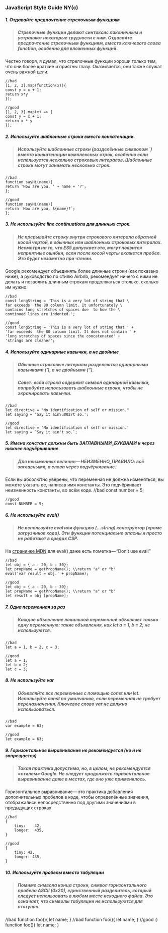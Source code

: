 ### JavaScript Style Guide NY(c)

##### __1. Отдавайте предпочтение стрелочным функциям__
>##### Стрелочные функции делают синтаксис лаконичным и устраняют некоторые трудности с ним. Отдавайте предпочтение стрелочным функциям, вместо ключевого слова function, особенно для вложенных функций.
Честно говоря, я думал, что стрелочные функции хороши только тем, что они более краткие и приятны глазу. Оказывается, они также служат очень важной цели.

    //bad
    [1, 2, 3].map(function(x)){
    const y = x + 1;
    return x*y
    });

    //good
    [1, 2, 3].map(x) => {
    const y = x + 1;
    return x * y
    });
 
##### __2. Используйте шаблонные строки вместо конкатенации.__
>##### Используйте шаблонные строки (разделённые символом `) вместо конкатенации комплексных строк, особенно если используется несколько строковых литералов. Шаблонные строки могут занимать несколько строк.

    //bad
    function sayHi(name){
    return 'How are you, ' + name + '?';
    };

    //good
    function sayHi(name){
    return `How are you, ${name}?`;
    }; 

##### __3. Не используйте line continuations для длинных строк.__
>##### Не прерывайте строку внутри строкового литерала обратной косой чертой, в обычных или шаблонных строковых литералах. Несмотря на то, что ES5 допускает это, могут появится неприятные ошибки, если после косой черты окажется пробел. Это будет незаметно при чтении.
Google рекомендует объединять более длинные строки (как показано ниже), а руководство по стилю Airbnb, рекомендует ничего с ними не делать и позволить длинным строкам продолжаться столько, сколько им нужно.

    //bad
    const longString = 'This is a very lot of string that \
    far exceeds  the 80 column limit. It unfortunately \
    contains long stretches of spaces due  to how the \
    continued lines are indented.';

    //good
    const longString = 'This is a very lot of string that ' +
    'far exceeds  the 80 column limit. It does not contain ' +
    'long stretches of spaces since the concatenated' +
    'strings are cleaner';

##### __4. Используйте одинарные кавычки, а не двойные__
>##### Обычные строковые литералы разделяются одинарными кавычками (‘), а не двойными (“).
>##### __Совет:__ если строка содержит символ одинарной кавычки, попробуйте использовать шаблонные строки, чтобы не экранировать кавычки.
    //bad
    let directive = "No identification of self or mission."
    let saying = 'Say it ain\u0027t so.';

    //good
    let directive = 'No identification of self or mission.'
    let saying = `Say it ain't so.`;

##### __5. Имена констант должны быть ЗАГЛАВНЫМИ_БУКВАМИ и через нижнее подчёркивание__
>##### Для неизменных величин — НЕИЗМЕННО_ПРАВИЛО: всё заглавными, а слова через подчёркивание.
Если вы абсолютно уверены, что переменная не должна изменяться, вы можете указать ее, написав имя константы. Это подчёркивает неизменность константы, во всём коде.
    //bad
    const number = 5;

    //good
    const NUMBER = 5;

##### __6. Не используйте eval()__
>##### Не используйте eval или функцию (…string) конструктор (кроме загрузчиков кода). Эти функции потенциально опасны и просто не работают в средах CSP.
На [страничке MDN](https://developer.mozilla.org/en-US/docs/Web/JavaScript/Reference/Global_Objects/eval) для eval() даже есть пометка — “Don’t use eval!”

    //bad
    let obj = { a : 20, b : 30};
    let propName = getPropName(); \\return "a" or "b"
    eval('var result = obj.' + propName);

    //good
    let obj = { a : 20, b : 30};
    let propName = getPropName(); \\return "a" or "b"
    let result = obj [propName];

##### __7. Одна переменная за раз__
>##### Каждое объявление локальной переменной объявляет только одну переменную: такие объявления, как let a = 1, b = 2; не используются.

    //bad
    let a = 1, b = 2, c = 3;

    //good
    let a = 1;
    let b = 2;
    let c = 3;

##### __8. Не используйте var__
>##### Объявляйте все переменные с помощью const или let. Используйте const по умолчанию, если переменная не требует переназначения. Ключевое слово var не должно использоваться.

    //bad
    var example = 63;

    //good
    let example = 63;

##### __9. Горизонтальное выравнивание не рекомендуется (но и не запрещается)__
>##### Такая практика допустима, но, в целом, не рекомендуется «стилем» Google. Не следует продолжать горизонтальное выравнивание даже в местах, где оно уже применялось.
Горизонтальное выравнивание — это практика добавления дополнительных пробелов в коде, чтобы определённые значения, отображались непосредственно под другими значениями в предыдущих строках.

    //bad
    {
        tiny:    42,
        longer:  435,
    }

    //good
    {
        tiny: 42,
        longer: 435,
    }

##### __10. Используйте пробелы вместо табуляции__
>##### Помимо символа конца строки, символ горизонтального пробела ASCII (0x20), единственный разделитель, который следует использовать в любом месте исходного файла. Это означает, что символы табуляции не используются для отступов.

   //bad
   function foo(){
       let name;
   }
   //bad
   function foo(){
    let name;
   }
    //good :)
   function foo(){
     let name;
   }
